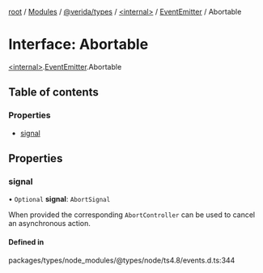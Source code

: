 [root](../README.md) / [Modules](../modules.md) / [@verida/types](../modules/verida_types.md) / [<internal\>](../modules/verida_types._internal_.md) / [EventEmitter](../modules/verida_types._internal_.EventEmitter.md) / Abortable

# Interface: Abortable

[<internal\>](../modules/verida_types._internal_.md).[EventEmitter](../modules/verida_types._internal_.EventEmitter.md).Abortable

## Table of contents

### Properties

- [signal](verida_types._internal_.EventEmitter.Abortable.md#signal)

## Properties

### signal

• `Optional` **signal**: `AbortSignal`

When provided the corresponding `AbortController` can be used to cancel an asynchronous action.

#### Defined in

packages/types/node_modules/@types/node/ts4.8/events.d.ts:344
